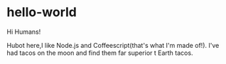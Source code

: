 # hello-world

Hi Humans!

Hubot here,I like Node.js and Coffeescript(that's what I'm made of!).
I've had tacos on the moon and find them far superior t Earth tacos.
